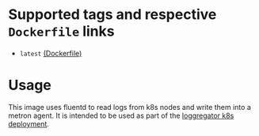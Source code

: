 
# Supported tags and respective `Dockerfile` links

- `latest` [(Dockerfile)][latest-dockerfile]

# Usage

This image uses fluentd to read logs from k8s nodes and write them into a
metron agent. It is intended to be used as part of the [loggregator k8s
deployment][loggregator-k8s-deployment].

[latest-dockerfile]: https://github.com/cloudfoundry/loggregator-ci/blob/master/docker-images/fluentd/Dockerfile
[loggregator-k8s-deployment]: https://code.cloudfoundry.org/loggregator-k8s-deployment
